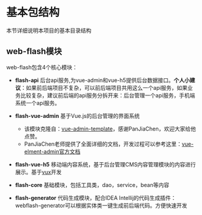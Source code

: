 # 基本包结构

本节详细说明本项目的基本目录结构

## web-flash模块

web-flash包含4个核心模块：
- **flash-api** 后台api服务,为vue-admin和vue-h5提供后台数据接口。**个人小建议**：如果前后端项目不复杂，可以前后端项目共用这么一个api服务，如果业务比较复杂，建议前后端的api服务分拆开来：后台管理一个api服务，手机端系统一个api服务。
- **flash-vue-admin** 基于Vue.js的后台管理的界面系统
    - 该模块克隆自：[vue-admin-template](https://github.com/PanJiaChen/vue-admin-template)，感谢PanJiaChen，欢迎大家给他点赞。
    - PanJiaChen老师提供了全面详细的文档，开发过程可以参考这里：[vue-elment-admin官方文档](https://panjiachen.github.io/vue-element-admin-site/zh/)
    

- **flash-vue-h5** 移动端内容系统，基于后台管理CMS内容管理模块的内容进行展示。基于[vux](https://vux.li)开发
- **flash-core** 基础模块，包括工具类，dao，service，bean等内容
- **flash-generator** 代码生成模块，配合IDEA Intellij的代码生成插件：webflash-generator可以根据实体类一键生成前后端代码。方便快速开发
